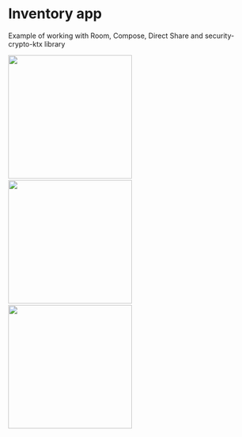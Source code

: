 Inventory app
==================================

Example of working with Room, Compose, Direct Share and security-crypto-ktx library

<img src="https://github.com/user-attachments/assets/577d2eb9-9d3a-44ac-95ed-823ca3cdfc47" width="250"/>&emsp;&emsp;&emsp;&emsp;&emsp;
<img src="https://github.com/user-attachments/assets/bab086b1-073e-449e-8912-4bd70754fe71" width="250"/>&emsp;&emsp;&emsp;&emsp;&emsp;
<img src="https://github.com/user-attachments/assets/3753aa3b-6a62-4253-a159-fd0460ca23ba" width="250"/>
